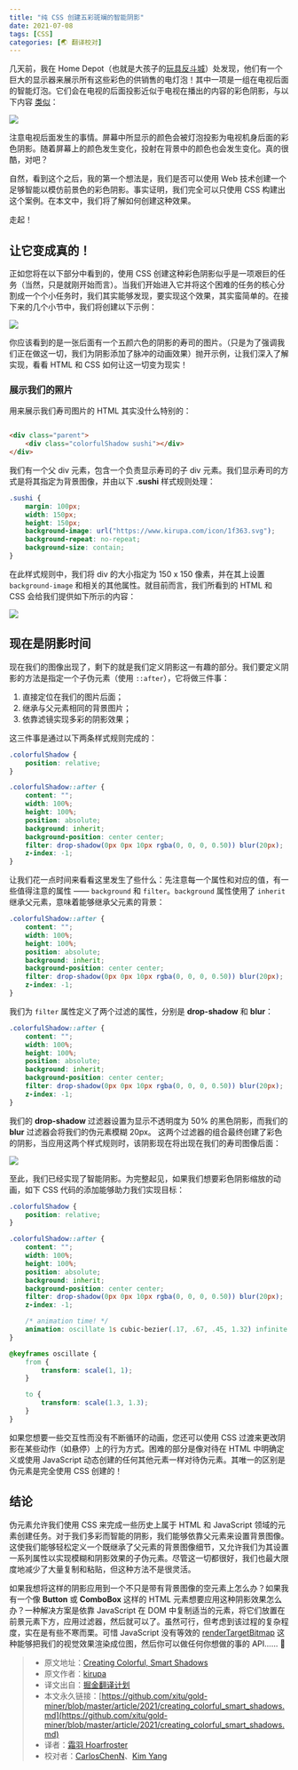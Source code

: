 ```yaml
---
title: "纯 CSS 创建五彩斑斓的智能阴影"
date: 2021-07-08
tags: [CSS]
categories: [🌏 翻译校对]
---
```


几天前，我在 Home Depot（也就是大孩子的[玩具反斗城](http://en.wikipedia.org/wiki/Toys_R_Us)）处发现，他们有一个巨大的显示器来展示所有这些彩色的供销售的电灯泡！其中一项是一组在电视后面的智能灯泡。它们会在电视的后面投影近似于电视在播出的内容的彩色阴影，与以下内容 [类似](https://www.philips-hue.com/en-us/p/hue-play-hdmi-sync-box-/046677555221)：

![](https://www.kirupa.com/html5/images/lighting_behind_tv.png)
<!-- more -->
注意电视后面发生的事情。屏幕中所显示的颜色会被灯泡投影为电视机身后面的彩色阴影。随着屏幕上的颜色发生变化，投射在背景中的颜色也会发生变化。真的很酷，对吧？

自然，看到这个之后，我的第一个想法是，我们是否可以使用 Web 技术创建一个足够智能以模仿前景色的彩色阴影。事实证明，我们完全可以只使用 CSS 构建出这个案例。在本文中，我们将了解如何创建这种效果。

走起！

## 让它变成真的！

正如您将在以下部分中看到的，使用 CSS 创建这种彩色阴影似乎是一项艰巨的任务（当然，只是就刚开始而言）。当我们开始进入它并将这个困难的任务的核心分割成一个个小任务时，我们其实能够发现，要实现这个效果，其实蛮简单的。在接下来的几个小节中，我们将创建以下示例：

![](https://user-images.githubusercontent.com/5164225/122199432-9bf35d80-cecc-11eb-9150-28c7b09c595e.gif)

你应该看到的是一张后面有一个五颜六色的阴影的寿司的图片。（只是为了强调我们正在做这一切，我们为阴影添加了脉冲的动画效果）抛开示例，让我们深入了解实现，看看 HTML 和 CSS 如何让这一切变为现实！

### 展示我们的照片

用来展示我们寿司图片的 HTML 其实没什么特别的：

```html

<div class="parent">
    <div class="colorfulShadow sushi"></div>
</div>
```

我们有一个父 div 元素，包含一个负责显示寿司的子 div 元素。我们显示寿司的方式是将其指定为背景图像，并由以下 **.sushi** 样式规则处理：

```css
.sushi {
    margin: 100px;
    width: 150px;
    height: 150px;
    background-image: url("https://www.kirupa.com/icon/1f363.svg");
    background-repeat: no-repeat;
    background-size: contain;
}
```

在此样式规则中，我们将 div 的大小指定为 150 x 150 像素，并在其上设置 `background-image` 和相关的其他属性。就目前而言，我们所看到的 HTML 和 CSS 会给我们提供如下所示的内容：

![](https://www.kirupa.com/html5/images/chrome_sushi_only.png)

## 现在是阴影时间

现在我们的图像出现了，剩下的就是我们定义阴影这一有趣的部分。我们要定义阴影的方法是指定一个子伪元素（使用 `::after`），它将做三件事：

1. 直接定位在我们的图片后面；
2. 继承与父元素相同的背景图片；
3. 依靠滤镜实现多彩的阴影效果；

这三件事是通过以下两条样式规则完成的：

```css
.colorfulShadow {
    position: relative;
}

.colorfulShadow::after {
    content: "";
    width: 100%;
    height: 100%;
    position: absolute;
    background: inherit;
    background-position: center center;
    filter: drop-shadow(0px 0px 10px rgba(0, 0, 0, 0.50)) blur(20px);
    z-index: -1;
}
```

让我们花一点时间来看看这里发生了些什么：先注意每一个属性和对应的值，有一些值得注意的属性 —— `background` 和 `filter`。`background` 属性使用了 `inherit` 继承父元素，意味着能够继承父元素的背景：

```css
.colorfulShadow::after {
    content: "";
    width: 100%;
    height: 100%;
    position: absolute;
    background: inherit;
    background-position: center center;
    filter: drop-shadow(0px 0px 10px rgba(0, 0, 0, 0.50)) blur(20px);
    z-index: -1;
}
```

我们为 `filter` 属性定义了两个过滤的属性，分别是 **drop-shadow** 和 **blur**：

```css
.colorfulShadow::after {
    content: "";
    width: 100%;
    height: 100%;
    position: absolute;
    background: inherit;
    background-position: center center;
    filter: drop-shadow(0px 0px 10px rgba(0, 0, 0, 0.50)) blur(20px);
    z-index: -1;
}
```

我们的 **drop-shadow** 过滤器设置为显示不透明度为 50% 的黑色阴影，而我们的 **blur** 过滤器会将我们的伪元素模糊 20px。 这两个过滤器的组合最终创建了彩色的阴影，当应用这两个样式规则时，该阴影现在将出现在我们的寿司图像后面：

![](https://www.kirupa.com/html5/images/chrome_sushi_shadow.png)

至此，我们已经实现了智能阴影。为完整起见，如果我们想要彩色阴影缩放的动画，如下 CSS 代码的添加能够助力我们实现目标：

```css
.colorfulShadow {
    position: relative;
}

.colorfulShadow::after {
    content: "";
    width: 100%;
    height: 100%;
    position: absolute;
    background: inherit;
    background-position: center center;
    filter: drop-shadow(0px 0px 10px rgba(0, 0, 0, 0.50)) blur(20px);
    z-index: -1;

    /* animation time! */
    animation: oscillate 1s cubic-bezier(.17, .67, .45, 1.32) infinite alternate;
}

@keyframes oscillate {
    from {
        transform: scale(1, 1);
    }

    to {
        transform: scale(1.3, 1.3);
    }
}
```

如果您想要一些交互性而没有不断循环的动画，您还可以使用 CSS 过渡来更改阴影在某些动作（如悬停）上的行为方式。困难的部分是像对待在 HTML 中明确定义或使用 JavaScript 动态创建的任何其他元素一样对待伪元素。其唯一的区别是伪元素是完全使用 CSS 创建的！

## 结论

伪元素允许我们使用 CSS 来完成一些历史上属于 HTML 和 JavaScript 领域的元素创建任务。对于我们多彩而智能的阴影，我们能够依靠父元素来设置背景图像。这使我们能够轻松定义一个既继承了父元素的背景图像细节，又允许我们为其设置一系列属性以实现模糊和阴影效果的子伪元素。尽管这一切都很好，我们也最大限度地减少了大量复制和粘贴，但这种方法不是很灵活。

如果我想将这样的阴影应用到一个不只是带有背景图像的空元素上怎么办？如果我有一个像 **Button** 或 **ComboBox** 这样的 HTML 元素想要应用这种阴影效果怎么办？一种解决方案是依靠 JavaScript 在 DOM 中复制适当的元素，将它们放置在前景元素下方，应用过滤器，然后就可以了。虽然可行，但考虑到该过程的复杂程度，实在是有些不寒而栗。可惜 JavaScript 没有等效的 [renderTargetBitmap](https://docs.microsoft.com/en-us/dotnet/api/system.windows.media.imaging.rendertargetbitmap?view=net-5.0) 这种能够把我们的视觉效果渲染成位图，然后你可以做任何你想做的事的 API…… 🥶

> * 原文地址：[Creating Colorful, Smart Shadows](https://www.kirupa.com/html5/creating_colorful_smart_shadows.htm)
> * 原文作者：[kirupa](https://www.kirupa.com/me/index.htm)
> * 译文出自：[掘金翻译计划](https://github.com/xitu/gold-miner)
> * 本文永久链接：[https://github.com/xitu/gold-miner/blob/master/article/2021/creating_colorful_smart_shadows.md](https://github.com/xitu/gold-miner/blob/master/article/2021/creating_colorful_smart_shadows.md)
> * 译者：[霜羽 Hoarfroster](https://github.com/PassionPenguin)
> * 校对者：[CarlosChenN](https://github.com/CarlosChenN)、[Kim Yang](https://github.com/KimYangOfCat)